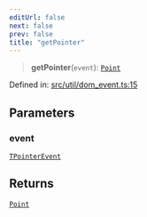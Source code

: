 ```yaml
---
editUrl: false
next: false
prev: false
title: "getPointer"
---
```


> **getPointer**(`event`): [`Point`](/api/classes/point/)

Defined in: [src/util/dom\_event.ts:15](https://github.com/fabricjs/fabric.js/blob/b4f67b1cfd353d0e2763b168e07bce6b67895452/src/util/dom_event.ts#L15)

## Parameters

### event

[`TPointerEvent`](/api/type-aliases/tpointerevent/)

## Returns

[`Point`](/api/classes/point/)
